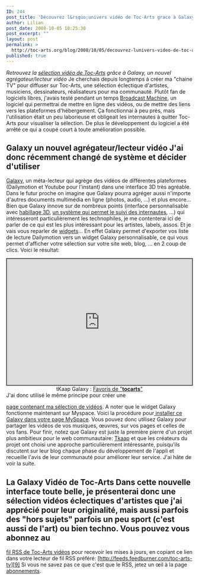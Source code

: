 ```yaml
---
ID: 244
post_title: 'Découvrez l&rsquo;univers vidéo de Toc-Arts grace à Galaxy'
author: Lilian
post_date: 2008-10-05 10:25:30
post_excerpt: ""
layout: post
permalink: >
  http://toc-arts.org/blog/2008/10/05/decouvrez-lunivers-video-de-toc-arts-grace-a-galaxy/
published: true
---
```

*Retrouvez la [sélection vidéo de Toc-Arts][1] grâce à Galaxy, un nouvel agrégateur/lecteur vidéo* Je cherchais depuis longtemps à créer ma "chaine TV" pour diffuser sur Toc-Arts, une sélection éclectique d'artistes, musiciens, dessinateurs, réalisateurs pour ma communauté. Plutôt fan de logiciels libres, j'avais testé pendant un temps [Broadcast Machine][2], un logiciel qui permettrai de mettre en ligne des vidéos, ou de mettre des liens vers les plateformes d'hébergement. Ça fonctionnai à peu près, mais l'utilisation était un peu laborieuse et obligeait les internautes à quitter Toc-Arts pour visualiser la sélection. De plus le développement du logiciel a été arrêté ce qui a coupé court à toute amélioration possible. 
## Galaxy un nouvel agrégateur/lecteur vidéo J'ai donc récemment changé de système et décider d'utiliser 

[Galaxy][3], un méta-lecteur qui agrège des vidéos de différentes plateformes (Dailymotion et Youtube pour l'instant) dans une interface 3D très agréable. Dans le futur proche on imagine que Galaxy pourra agréger aussi n'importe d'autres documents multimédia en ligne (photos, audio, ...) et plus encore... Bien que Galaxy innove sur de nombreux points (interface personnalisable avec [habillage 3D][4], [un système qui permet le suivi des internautes][5], ...) qui intéresseront particulièrement les technophiles, je me contenterai ici de parler de ce qui est les plus intéressant pour les artistes, labels, assos. Et je vais vous reparler de [widgets][6]... En effet Galaxy permet d'exporter vos liste de lecture Dailymotion vers un widget Galaxy personnalisable, ce qui vous permet d'afficher votre sélection sur votre site web, blog, ... en 2 coup de clics. Voici le résultat: <center>
  <iframe style="border:2px solid #444444" width="500" height="340" src="http://galaxy.tkaap.com/?widget=true&context=bookmarks&request=tocarts&source=dm"><a href="http://www.tkaap.com" target="_blank">tKaap</a> Galaxy : <a href="http://galaxy.tkaap.com/?context=bookmarks&request=tocarts&source=dm" target="_blank">Favoris de "<strong>tocarts</strong>"</a></iframe><br />tKaap Galaxy : <a href="http://galaxy.tkaap.com/?context=bookmarks&request=tocarts&source=dm" target="_blank">Favoris de "<strong>tocarts</strong>"</a>
</center> J'ai donc utilisé le même principe pour créer une 

[page contenant ma sélection de vidéos][1]. A noter que le widget Galaxy fonctionne maintenant sur Myspace. Voici la procédure pour[ installer ce Galaxy dans votre page MySpace][7]. Vous pouvez donc utilisez Galaxy pour partager les vidéos de vos musiques, œuvres, sur vos pages et celles de vos fans. Pour finir, notez que Galaxy est juste la première pierre d'un projet plus ambitieux pour le web communautaire: [Tkaap][8] et que les créateurs du projet ont choisi une approche particulièrement intéressante, puisqu'ils discutent sur leur blog chaque phase du développement de l'appli et recueille l'avis de leur communauté pour améliorer leur service. J'ai hâte de voir la suite. 
## La Galaxy Vidéo de Toc-Arts Dans cette nouvelle interface toute belle, je présenterai donc une sélection vidéos éclectiques d'artistes que j'ai apprécié pour leur originalité, mais aussi parfois des "hors sujets" parfois un peu sport (c'est aussi de l'art) ou bien techno. Vous pouvez vous abonnez au 

[fil RSS de Toc-Arts vidéos][9] pour recevoir les mises à jours, en copiant ce lien dans votre lecteur de fil RSS préféré: [http://feeds.feedburner.com/toc-arts-tv][9] Si vous ne savez pas ce que c'est que le RSS, jetez un œil à la page [abonnements][10].

 [1]: http://toc-arts.org/videos.html
 [2]: http://www.getmiro.com/create/broadcast/
 [3]: http://galaxy.tkaap.com/
 [4]: http://www.tkaap.com/blog/2008/09/01/un-habillage-3d-pour-lyricis-web-info/ "habillage 3D galaxy"
 [5]: http://www.tkaap.com/blog/2008/07/07/galaxy-version-18-je-tracke-tu-trackes-nous-trackons/ "ria tracker"
 [6]: http://toc-arts.org/blog/tag/widget/
 [7]: http://www.tkaap.com/blog/2008/09/05/screencast-galaxy-sur-myspace/
 [8]: http://www.tkaap.com/ "tkaap"
 [9]: http://feeds.feedburner.com/toc-arts-tv "fil rss toc-arts videos"
 [10]: http://toc-arts.org/blog/sabonner-pour-recevoir-lactualite-de-toc-arts/